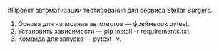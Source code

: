 #Проект автоматизации тестирования для сервиса Stellar Burgers.
1. Основа для написания автотестов — фреймворк pytest.
2. Установить зависимости — pip install -r requirements.txt.
3. Команда для запуска — pytest -v. 
